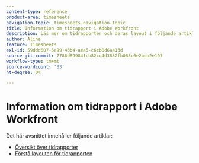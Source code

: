```yaml
---
content-type: reference
product-area: timesheets
navigation-topic: timesheets-navigation-topic
title: Information om tidrapport i Adobe Workfront
description: Läs mer om tidrapporter och deras layout i följande artiklar.
author: Alina
feature: Timesheets
exl-id: 59ddd607-5e99-43b4-aea5-c6cb0d6aa13d
source-git-commit: 7786d899841cb82cc4d3832fb083c6e2bda2e197
workflow-type: tm+mt
source-wordcount: '33'
ht-degree: 0%

---
```


# Information om tidrapport i Adobe Workfront

Det här avsnittet innehåller följande artiklar:

* [Översikt över tidrapporter](../../timesheets/timesheets/timesheets-overview.md)
* [Förstå layouten för tidrapporten](../../timesheets/timesheets/timesheet-layout.md)
